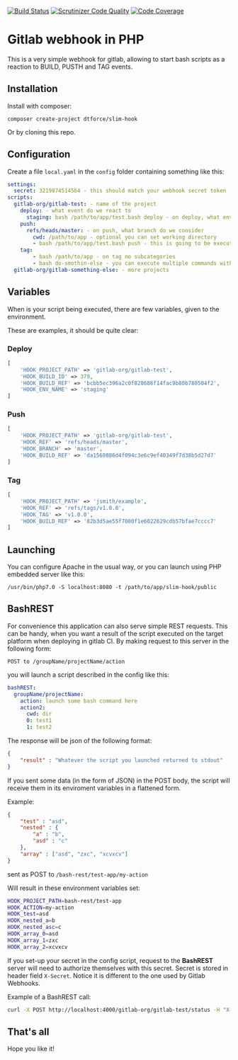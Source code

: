 [![Build Status](https://scrutinizer-ci.com/g/DTForce/slim-hook/badges/build.png?b=master)](https://scrutinizer-ci.com/g/DTForce/slim-hook/build-status/master) [![Scrutinizer Code Quality](https://scrutinizer-ci.com/g/DTForce/slim-hook/badges/quality-score.png?b=master)](https://scrutinizer-ci.com/g/DTForce/slim-hook/?branch=master) [![Code Coverage](https://scrutinizer-ci.com/g/DTForce/slim-hook/badges/coverage.png?b=master)](https://scrutinizer-ci.com/g/DTForce/slim-hook/?branch=master)
# Gitlab webhook in PHP
This is a very simple webhook for gitlab, allowing to start bash scripts as a reaction to BUILD, PUSTH and TAG events.
## Installation
Install with composer:

```
composer create-project dtforce/slim-hook
```

Or by cloning this repo.
## Configuration
Create a file `local.yaml` in the `config` folder containing something like this:
```yaml
settings:
  secret: 3219874514564 - this should match your webhook secret token
scripts:
  gitlab-org/gitlab-test: - name of the project
    deploy: - what event do we react to
      staging: bash /path/to/app/test.bash deploy - on deploy, what enviroment do we consider
    push:
      refs/heads/master: - on push, what branch do we consider
        cwd: /path/to/app - optional you can set working directory
        - bash /path/to/app/test.bash push - this is going to be executed throug shell_exec
    tag:
        - bash /path/to/app - on tag no subcategories
        - bash do-smothin-else - you can execute multiple commands with one hook
  gitlab-org/gitlab-something-else: - more projects
```
## Variables
When is your script being executed, there are few variables, given to the environment.

These are examples, it should be quite clear:
### Deploy
```php
[
    'HOOK_PROJECT_PATH' => 'gitlab-org/gitlab-test',
    'HOOK_BUILD_ID' => 379,
    'HOOK_BUILD_REF' => 'bcbb5ec396a2c0f828686f14fac9b80b780504f2',
    'HOOK_ENV_NAME' => 'staging'
]
```
### Push
```php
[
    'HOOK_PROJECT_PATH' => 'gitlab-org/gitlab-test',
    'HOOK_REF' => 'refs/heads/master',
    'HOOK_BRANCH' => 'master',
    'HOOK_BUILD_REF' => 'da1560886d4f094c3e6c9ef40349f7d38b5d27d7'
]
```
### Tag
```php
[
    'HOOK_PROJECT_PATH' => 'jsmith/example',
    'HOOK_REF' => 'refs/tags/v1.0.0',
    'HOOK_TAG' => 'v1.0.0',
    'HOOK_BUILD_REF' => '82b3d5ae55f7080f1e6022629cdb57bfae7cccc7'
]
```
## Launching
You can configure Apache in the usual way, or you can launch using PHP embedded server like this:
```
/usr/bin/php7.0 -S localhost:8080 -t /path/to/app/slim-hook/public
```
## BashREST
For convenience this application can also serve simple REST requests. This can be handy, when you want a result of the script executed
on the target platform when deploying in gitlab CI. By making request to this server in the following form:

`POST to /groupName/projectName/action`

you will launch a script described in the config like this:
```yaml
bashREST:
  groupName/projectName:
    action: launch some bash command here
    action2:
      cwd: dir
      0: test1
      1: test2
```

The response will be json of the following format:
```json
{
    "result" : "Whatever the script you launched returned to stdout"
}
```

If you sent some data (in the form of JSON) in the POST body, the script
will receive them in its enviroment variables in a flattened form.

Example:
```json
{
    "test" : "asd",
    "nested" : {
        "a" : "b",
        "asd" : "c"
    },
    "array" : ["asd", "zxc", "xcvxcv"]
}
```

sent as POST to `/bash-rest/test-app/my-action`

Will result in these environment variables set:
```bash
HOOK_PROJECT_PATH=bash-rest/test-app
HOOK_ACTION=my-action
HOOK_test=asd
HOOK_nested_a=b
HOOK_nested_asc=c
HOOK_array_0=asd
HOOK_array_1=zxc
HOOK_array_2=xcvxcv
```

If you set-up your secret in the config script, request to the __BashREST__
server will need to authorize themselves with this secret. Secret is stored
in header field `X-Secret`. Notice it is different to the one used by Gitlab 
Webhooks.

Example of a BashREST call:

```bash
curl -X POST http://localhost:4000/gitlab-org/gitlab-test/status -H "X-Secret: $BASH_REST_SECRET" -H 'Content-Type: application/json' -d '{"ENV":"production"}'
```

## That's all
Hope you like it!
